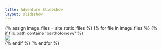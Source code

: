 ```yaml
---
title: Adventure Slideshow
layout: slideshow
---
```


<div class="slideshow-container">
{% assign image_files = site.static_files %}
{% for file in image_files %}
{% if file.path contains 'bartholomew/' %}
    <div class="mySlides fade">
        <img src="{{ file.path }}">
    </div>
{% endif %}
{% endfor %}
</div>
